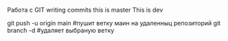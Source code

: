 Работа с GIT
writing commits
this is master
This is dev

git push -u origin main #пушит ветку маин на удаленныц репозиторий
git branch -d <name> #удаляет выбраную ветку
